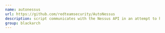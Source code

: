 ```yaml
---
name: autonessus
url: https://github.com/redteamsecurity/AutoNessus
description: script communicates with the Nessus API in an attempt to help with automating scans. URL : https://github.com/redteamsecurity/AutoNessus Groups : blackarch blackarch-automation
group: blackarch
---
```

